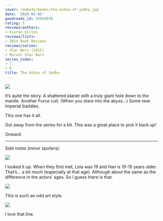```yaml
---
cover: /embeds/books/the-ashes-of-jedha.jpg
date: '2024-02-05'
goodreads_id: 35959930
rating: 5
reviews/authors:
- Kieron Gillen
reviews/lists:
- 2024 Book Reviews
reviews/series:
- Star Wars (2015)
- Marvel Star Wars
series_index:
- 7
- 0
title: The Ashes of Jedha
---
```


![](/embeds/books/attachments/star-wars-2015-v7-b17de1.jpeg)

It’s quite the story. A shattered planet with a truly giant hole down to the mantle. Another Force cult. (When you stare into the abyss…) Some new Imperial baddies. 

This one has it all. 

Got away from the series for a bit. This was a great place to pick it back up!

Onward. 

<!--more-->

- - -



Side notes (minor spoilers):

![](/embeds/books/attachments/star-wars-2015-v7-09464a.jpeg)

I looked it up. When they first met, Leia was 19 and Han is 10-15 years older. That’s… a bit much (especially at that age). Although about the same as the difference in the actors’ ages. So I guess there is that. 

![](/embeds/books/attachments/star-wars-2015-v7-9effce.jpeg)

This is such an odd art style. 

![](/embeds/books/attachments/star-wars-2015-v7-242c2a.jpeg)

I love that line. 
